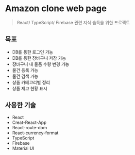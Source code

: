 # Amazon clone web page
> React/ TypeScript/ Firebase 관련 지식 습득을 위한 프로젝트

## 목표
- DB를 통한 로그인 가능
- DB를 통한 장바구니 저장 가능
- 장바구니 내 물품 수량 변경 가능
- 물건 등록 가능
- 물건 검색 가능
- 상품 카테고리별 정리
- 상품 제고 현황 표시

## 사용한 기술
- React
- Creat-React-App
- React-route-dom
- React-currency-format
- TypeScript
- Firebase
- Material UI